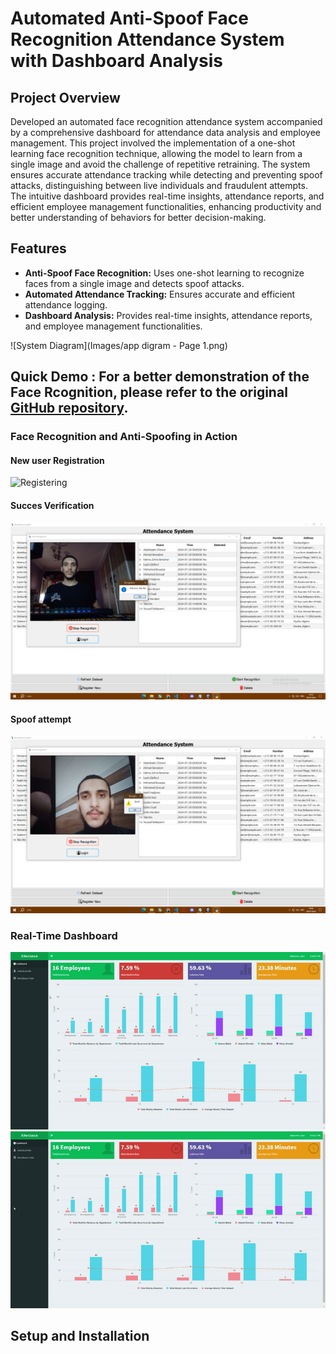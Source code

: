 # Automated Anti-Spoof Face Recognition Attendance System with Dashboard Analysis

## Project Overview

Developed an automated face recognition attendance system accompanied by a comprehensive dashboard for attendance data analysis and employee management. This project involved the implementation of a one-shot learning face recognition technique, allowing the model to learn from a single image and avoid the challenge of repetitive retraining. The system ensures accurate attendance tracking while detecting and preventing spoof attacks, distinguishing between live individuals and fraudulent attempts. The intuitive dashboard provides real-time insights, attendance reports, and efficient employee management functionalities, enhancing productivity and better understanding of behaviors for better decision-making.

## Features

- **Anti-Spoof Face Recognition:** Uses one-shot learning to recognize faces from a single image and detects spoof attacks.
- **Automated Attendance Tracking:** Ensures accurate and efficient attendance logging.
- **Dashboard Analysis:** Provides real-time insights, attendance reports, and employee management functionalities.

![System Diagram](Images/app digram - Page 1.png)

## Quick Demo : For a better demonstration of the Face Rcognition, please refer to the original [GitHub repository](https://github.com/graduation2024/Attendance-System-Face-Recognition).

### Face Recognition and Anti-Spoofing in Action

#### New user Registration
![Registering](registernew.PNG)

#### Succes Verification
![Face Verification](Images/real.PNG)

#### Spoof attempt
![Face Verification](Images/Spoof.PNG)

### Real-Time Dashboard
![Dashboard](Images/dash1.gif)
![Dashboard](Images/dash2.gif)

## Setup and Installation


